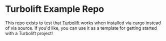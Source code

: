 # Turbolift Example Repo

This repo exists to test that [Turbolift](https://dominic.computer/turbolift) works when installed via cargo instead of via source.
If you'd like, you can use it as a template for getting started with a Turbolift project! 